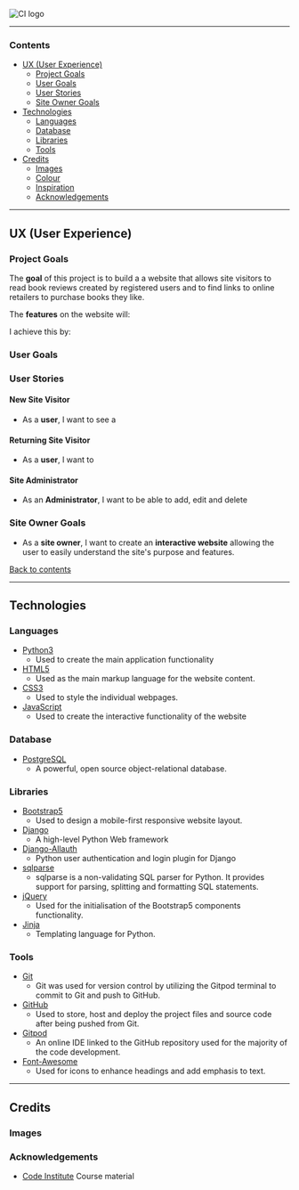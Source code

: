 ![CI logo](https://codeinstitute.s3.amazonaws.com/fullstack/ci_logo_small.png)


---

### **Contents** ###

- [UX (User Experience)](#ux-user-experience)
  - [Project Goals](#project-goals)
  - [User Goals](#user-goals)
  - [User Stories](#user-stories)
  - [Site Owner Goals](#site-owner-goals)
- [Technologies](#technologies)
  - [Languages](#languages)
  - [Database](#database)
  - [Libraries](#libraries)
  - [Tools](#tools)
- [Credits](#credits)
  - [Images](#images)
  - [Colour](#colour)
  - [Inspiration](#inspiration)
  - [Acknowledgements](#acknowledgements)


---

## UX (User Experience) ##

### **Project Goals** ###

The **goal** of this project is to build a a website that allows site visitors to read book reviews created by registered users and to find links to online retailers to purchase books they like.


The **features** on the website will:



I achieve this by:



### **User Goals** ###



### **User Stories** ###


#### **New Site Visitor** ####

- As a **user**, I want to see a 


#### **Returning Site Visitor** ####

- As a **user**, I want to 


#### **Site Administrator** ####

- As an **Administrator**, I want to be able to add, edit and delete 


### **Site Owner Goals** ###

- As a **site owner**, I want to create an **interactive website** allowing the user to easily understand the site's purpose and features.


[Back to contents](#contents)

--- 

## Technologies ##

### **Languages** ###

- [Python3](https://www.python.org/)
  - Used to create the main application functionality
- [HTML5](https://developer.mozilla.org/en-US/docs/Web/HTML)
  - Used as the main markup language for the website content.
- [CSS3](https://developer.mozilla.org/en-US/docs/Web/CSS)
  - Used to style the individual webpages.
- [JavaScript](https://developer.mozilla.org/en-US/docs/Web/JavaScript)
  - Used to create the interactive functionality of the website


### **Database** ###

- [PostgreSQL](https://www.postgresql.org/)
  - A powerful, open source object-relational database.

### **Libraries** ###

- [Bootstrap5](https://getbootstrap.com/)
  - Used to design a mobile-first responsive website layout.
- [Django](https://www.djangoproject.com/)
  - A high-level Python Web framework
- [Django-Allauth](https://django-allauth.readthedocs.io/en/latest/overview.html)
  - Python user authentication and login plugin for Django
- [sqlparse](https://pypi.org/project/sqlparse/)
  - sqlparse is a non-validating SQL parser for Python. It provides support for parsing, splitting and formatting SQL statements.
- [jQuery](https://jquery.com/)
  - Used for the initialisation of the Bootstrap5 components functionality.
- [Jinja](https://jinja.palletsprojects.com/en/2.11.x/)
  - Templating language for Python.



### **Tools** ###

- [Git](https://git-scm.com/)
  - Git was used for version control by utilizing the Gitpod terminal to commit to Git and push to GitHub.
- [GitHub](https://github.com/)
  - Used to store, host and deploy the project files and source code after being pushed from Git.
- [Gitpod](https://www.gitpod.io/)
  - An online IDE linked to the GitHub repository used for the majority of the code development.
- [Font-Awesome](https://fontawesome.com/icons?d=gallery)
  - Used for icons to enhance headings and add emphasis to text.


---

## Credits ##

### **Images** ###

### **Acknowledgements** ###

- [Code Institute](https://codeinstitute.net/full-stack-software-development-diploma/) Course material 